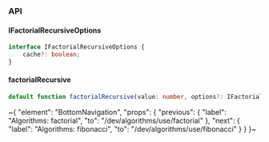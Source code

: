 

### API

#### IFactorialRecursiveOptions

```ts
interface IFactorialRecursiveOptions {
    cache?: boolean;
}
```

#### factorialRecursive

```ts
default function factorialRecursive(value: number, options?: IFactorialRecursiveOptions): number;
```


~{
  "element": "BottomNavigation",
  "props": {
    "previous": {
      "label": "Algorithms: factorial",
      "to": "/dev/algorithms/use/factorial"
    },
    "next": {
      "label": "Algorithms: fibonacci",
      "to": "/dev/algorithms/use/fibonacci"
    }
  }
}~
